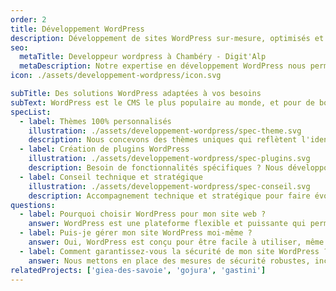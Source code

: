 ```yaml
---
order: 2
title: Développement WordPress
description: Développement de sites WordPress sur-mesure, optimisés et sécurisés. Thèmes personnalisés, plugins spécifiques, et maintenance pour des performances optimales.
seo:
  metaTitle: Developpeur wordpress à Chambéry - Digit'Alp
  metaDescription: Notre expertise en développement WordPress nous permet de créer des sites WordPress sur-mesure, optimisés et sécurisés pour répondre à des besoins simples comme des besoins spécifiques.
icon: ./assets/developpement-wordpress/icon.svg

subTitle: Des solutions WordPress adaptées à vos besoins
subText: WordPress est le CMS le plus populaire au monde, et pour de bonnes raisons. Nous exploitons toute la puissance de cette plateforme pour créer des sites web performants, flexibles et faciles à gérer. Depuis plus de 3 ans, nous accompagnons nos clients dans la réalisation de projets WordPress sur-mesure.
specList:
  - label: Thèmes 100% personnalisés
    illustration: ./assets/developpement-wordpress/spec-theme.svg
    description: Nous concevons des thèmes uniques qui reflètent l'identité de votre marque et offrent une expérience utilisateur optimale.
  - label: Création de plugins WordPress
    illustration: ./assets/developpement-wordpress/spec-plugins.svg
    description: Besoin de fonctionnalités spécifiques ? Nous développons des plugins sur-mesure pour répondre à vos exigences particulières.
  - label: Conseil technique et stratégique
    illustration: ./assets/developpement-wordpress/spec-conseil.svg
    description: Accompagnement technique et stratégique pour faire évoluer votre site WordPress à la même vitesse que votre entreprise.
questions:
  - label: Pourquoi choisir WordPress pour mon site web ?
    answer: WordPress est une plateforme flexible et puissante qui permet de créer des sites web de toutes tailles et pour tous types de besoins. Sa large communauté et ses nombreuses extensions en font un choix idéal pour des projets évolutifs.
  - label: Puis-je gérer mon site WordPress moi-même ?
    answer: Oui, WordPress est conçu pour être facile à utiliser, même pour les non-initiés. Nous vous fournissons une formation et des guides pour vous permettre de gérer votre site en toute autonomie. Pour des modifications plus complexes, nous restons à votre disposition.
  - label: Comment garantissez-vous la sécurité de mon site WordPress ?
    answer: Nous mettons en place des mesures de sécurité robustes, incluant des mises à jour régulières, des sauvegardes automatiques, et des plugins de sécurité pour protéger votre site contre les menaces. Nous proposons également une offre de maintenance pour vous assurer la disponibilité et la résilience de votre site.
relatedProjects: ['giea-des-savoie', 'gojura', 'gastini']
---
```

